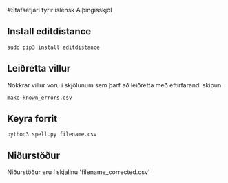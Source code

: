 #Stafsetjari fyrir íslensk Alþingisskjöl

## Install editdistance
    sudo pip3 install editdistance

## Leiðrétta villur
Nokkrar villur voru í skjölunum sem þarf að leiðrétta með eftirfarandi skipun

    make known_errors.csv

## Keyra forrit
    python3 spell.py filename.csv
    
## Niðurstöður
Niðurstöður eru í skjalinu 'filename_corrected.csv'